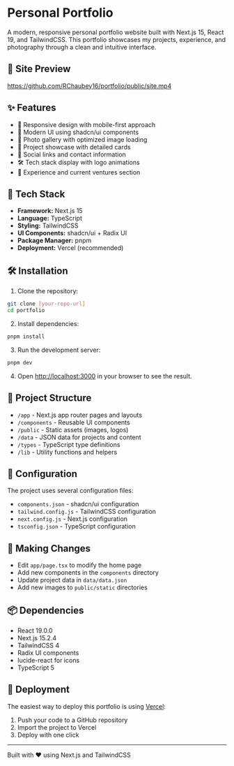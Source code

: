 # Personal Portfolio

A modern, responsive personal portfolio website built with Next.js 15, React 19, and TailwindCSS. This portfolio showcases my projects, experience, and photography through a clean and intuitive interface.

## 🎥 Site Preview

https://github.com/RChaubey16/portfolio/public/site.mp4

## ✨ Features

- 📱 Responsive design with mobile-first approach
- 🎨 Modern UI using shadcn/ui components
- 📸 Photo gallery with optimized image loading
- 💼 Project showcase with detailed cards
- 🔗 Social links and contact information
- 🛠️ Tech stack display with logo animations
- 📄 Experience and current ventures section

## 🚀 Tech Stack

- **Framework:** Next.js 15
- **Language:** TypeScript
- **Styling:** TailwindCSS
- **UI Components:** shadcn/ui + Radix UI
- **Package Manager:** pnpm
- **Deployment:** Vercel (recommended)

## 🛠️ Installation

1. Clone the repository:
```bash
git clone [your-repo-url]
cd portfolio
```

2. Install dependencies:
```bash
pnpm install
```

3. Run the development server:
```bash
pnpm dev
```

4. Open [http://localhost:3000](http://localhost:3000) in your browser to see the result.

## 📁 Project Structure

- `/app` - Next.js app router pages and layouts
- `/components` - Reusable UI components
- `/public` - Static assets (images, logos)
- `/data` - JSON data for projects and content
- `/types` - TypeScript type definitions
- `/lib` - Utility functions and helpers

## 🔧 Configuration

The project uses several configuration files:
- `components.json` - shadcn/ui configuration
- `tailwind.config.js` - TailwindCSS configuration
- `next.config.js` - Next.js configuration
- `tsconfig.json` - TypeScript configuration

## 📝 Making Changes

- Edit `app/page.tsx` to modify the home page
- Add new components in the `components` directory
- Update project data in `data/data.json`
- Add new images to `public/static` directories

## 📦 Dependencies

- React 19.0.0
- Next.js 15.2.4
- TailwindCSS 4
- Radix UI components
- lucide-react for icons
- TypeScript 5

## 🚀 Deployment

The easiest way to deploy this portfolio is using [Vercel](https://vercel.com):

1. Push your code to a GitHub repository
2. Import the project to Vercel
3. Deploy with one click

---

Built with ❤️ using Next.js and TailwindCSS
